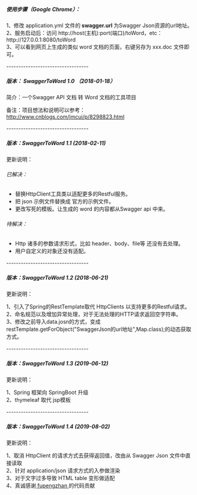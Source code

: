 <h5>使用步骤（Google Chrome）：</h5>
<p>
1、修改 application.yml 文件的<strong> swagger.url </strong>为Swagger Json资源的url地址。<br/>
2、服务启动后：访问 http://host(主机):port(端口)/toWord，etc：http://127.0.0.1:8080/toWord <br/>
3、可以看到网页上生成的类似 word 文档的页面，右键另存为 xxx.doc 文件即可。
</p>
<p>----------------------------------</p>
<h5> 版本： SwaggerToWord 1.0 （2018-01-18）</h5>
<p>简介：一个Swagger API 文档 转 Word 文档的工具项目</P>
<p>备注：项目想法和说明可以参考：<a href='http://www.cnblogs.com/jmcui/p/8298823.html'>http://www.cnblogs.com/jmcui/p/8298823.html</a></P>
<p>----------------------------------</p>
<h5>版本：SwaggerToWord 1.1 (2018-02-11)</h5>
<p>更新说明：</P>
 <h6>已解决：</h6>
 <ul>   
   <li>替换HttpClient工具类以适配更多的Restful服务。</li>   
   <li>把 json 示例文件替换成 官方的示例文件。</li>    
   <li>更改写死的模板。让生成的 word 的内容都从Swagger api 中来。</li> 
 </ul>
 <h6>待解决：</h6>
 <ul>
   <li>Http 诸多的参数请求形式，比如 header、body、file等 还没有去处理。</li>
   <li>用户自定义的对象还没有适配。</li> 
 </ul>   
<p>----------------------------------</p>
<h5>版本：SwaggerToWord 1.2 (2018-06-21)</h5>
<p>更新说明：</P>
<p>
1、引入了Spring的RestTemplate取代 HttpClients 以支持更多的Restful请求。<br/>
2、命名规范以及增加异常处理，对于无法处理的HTTP请求返回空字符串。<br/>
3、修改之前导入data.josn的方式，变成restTemplate.getForObject("SwaggerJson的url地址",Map.class);的动态获取方式。
</p>
<p>----------------------------------</p>
<h5>版本：SwaggerToWord 1.3 (2019-06-12)</h5>
<p>更新说明：</P>
<p>
1、Spring 框架向 SpringBoot 升级<br/>
2、thymeleaf 取代 jsp模板 <br/>
</p>
<p>----------------------------------</p>
<h5>版本：SwaggerToWord 1.4 (2019-08-02)</h5>
<p>更新说明：</P>
<p>
1、取消 HttpClient 的请求方式去获得返回值，改由从 Swagger Json 文件中直接读取<br/>
2、针对 application/json 请求方式的入参做渲染 <br/>
3、对于文字过多导致 HTML table 变形做适配<br/>
4、真诚感谢<a href="https://github.com/fupengzhan"> fupengzhan </a> 的代码贡献 <br/>
</p>
  
